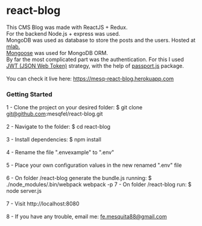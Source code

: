 # react-blog
This CMS Blog was made with ReactJS + Redux.<br>
For the backend Node.js + express was used.<br>
MongoDB was used as database to store the posts and the users. Hosted at <a href="https://mlab.com/">mlab.</a><br>
<a href="http://mongoosejs.com/">Mongoose</a> was used for MongoDB ORM.<br>
By far the most complicated part was the authentication. For this I used <a href="https://en.wikipedia.org/wiki/JSON_Web_Token">JWT (JSON Web Token)</a> strategy, with the help of <a href="http://passportjs.org/">passport.js</a> package.<br><br>
You can check it live here: https://mesq-react-blog.herokuapp.com

### Getting Started
1 - Clone the project on your desired folder: $ git clone git@github.com:mesqfel/react-blog.git<br><br>
2 - Navigate to the folder: $ cd react-blog<br><br>
3 - Install dependencies: $ npm install<br><br>
4 - Rename the file ".envexample" to ".env"<br><br>
5 - Place your own configuration values in the new renamed ".env" file<br><br>
6 - On folder /react-blog generate the bundle.js running: $ ./node_modules/.bin/webpack webpack -p
7 - On folder /react-blog run: $ node server.js<br><br>
7 - Visit http://localhost:8080<br><br>
8 - If you have any trouble, email me: fe.mesquita88@gmail.com<br>

